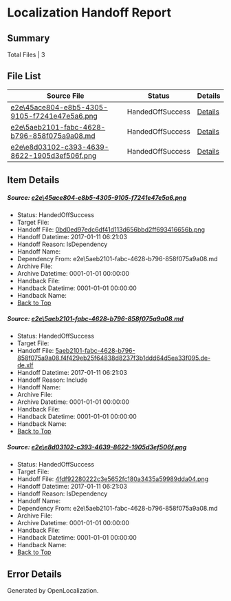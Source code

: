 # <a name='report-top'></a> Localization Handoff Report

## Summary
 Total Files | 3

## File List
 Source File | Status | Details 
 ----------- | ------ | ------- 
 [e2e\45ace804-e8b5-4305-9105-f7241e47e5a6.png](https://github.com/OpenLocalizationTestOrg/ol-test0/blob/b82a0eda3fe6e9e3bf2d26c7e115156ce4cb358b/e2e/45ace804-e8b5-4305-9105-f7241e47e5a6.png) | HandedOffSuccess | [Details](#0bd0ed97edc6df41d113d656bbd2ff693416656b2)
 [e2e\5aeb2101-fabc-4628-b796-858f075a9a08.md](https://github.com/OpenLocalizationTestOrg/ol-test0/blob/b82a0eda3fe6e9e3bf2d26c7e115156ce4cb358b/e2e/5aeb2101-fabc-4628-b796-858f075a9a08.md) | HandedOffSuccess | [Details](#c41c721bc7e78a73be32600ddaf98a56095657f43)
 [e2e\e8d03102-c393-4639-8622-1905d3ef506f.png](https://github.com/OpenLocalizationTestOrg/ol-test0/blob/b82a0eda3fe6e9e3bf2d26c7e115156ce4cb358b/e2e/e8d03102-c393-4639-8622-1905d3ef506f.png) | HandedOffSuccess | [Details](#4fdf92280222c3e5652fc180a3435a59989dda046)

## Item Details
##### <a name='0bd0ed97edc6df41d113d656bbd2ff693416656b2'></a> Source: [e2e\45ace804-e8b5-4305-9105-f7241e47e5a6.png](https://github.com/OpenLocalizationTestOrg/ol-test0/blob/b82a0eda3fe6e9e3bf2d26c7e115156ce4cb358b/e2e/45ace804-e8b5-4305-9105-f7241e47e5a6.png)
* Status: HandedOffSuccess
* Target File: 
* Handoff File: [0bd0ed97edc6df41d113d656bbd2ff693416656b.png](https://github.com/OpenLocalizationTestOrg/ol-test0-handoff/blob/2bc65df246132d5f43b7c0bcf20c954135125b01/ol-handoff/OpenLocalizationTestOrg/ol-test0-dede/shujia/ht/0bd0ed97edc6df41d113d656bbd2ff693416656b.png)
* Handoff Datetime: 2017-01-11 06:21:03
* Handoff Reason: IsDependency
* Handoff Name: 
* Dependency From: e2e\5aeb2101-fabc-4628-b796-858f075a9a08.md
* Archive File: 
* Archive Datetime: 0001-01-01 00:00:00
* Handback File: 
* Handback Datetime: 0001-01-01 00:00:00
* Handback Name: 
* [Back to Top](#report-top)

##### <a name='c41c721bc7e78a73be32600ddaf98a56095657f43'></a> Source: [e2e\5aeb2101-fabc-4628-b796-858f075a9a08.md](https://github.com/OpenLocalizationTestOrg/ol-test0/blob/b82a0eda3fe6e9e3bf2d26c7e115156ce4cb358b/e2e/5aeb2101-fabc-4628-b796-858f075a9a08.md)
* Status: HandedOffSuccess
* Target File: 
* Handoff File: [5aeb2101-fabc-4628-b796-858f075a9a08.f4f429eb25f64838d8237f3b1ddd64d5ea33f095.de-de.xlf](https://github.com/OpenLocalizationTestOrg/ol-test0-handoff/blob/2bc65df246132d5f43b7c0bcf20c954135125b01/ol-handoff/OpenLocalizationTestOrg/ol-test0-dede/shujia/ht/5aeb2101-fabc-4628-b796-858f075a9a08.f4f429eb25f64838d8237f3b1ddd64d5ea33f095.de-de.xlf)
* Handoff Datetime: 2017-01-11 06:21:03
* Handoff Reason: Include
* Handoff Name: 
* Archive File: 
* Archive Datetime: 0001-01-01 00:00:00
* Handback File: 
* Handback Datetime: 0001-01-01 00:00:00
* Handback Name: 
* [Back to Top](#report-top)

##### <a name='4fdf92280222c3e5652fc180a3435a59989dda046'></a> Source: [e2e\e8d03102-c393-4639-8622-1905d3ef506f.png](https://github.com/OpenLocalizationTestOrg/ol-test0/blob/b82a0eda3fe6e9e3bf2d26c7e115156ce4cb358b/e2e/e8d03102-c393-4639-8622-1905d3ef506f.png)
* Status: HandedOffSuccess
* Target File: 
* Handoff File: [4fdf92280222c3e5652fc180a3435a59989dda04.png](https://github.com/OpenLocalizationTestOrg/ol-test0-handoff/blob/2bc65df246132d5f43b7c0bcf20c954135125b01/ol-handoff/OpenLocalizationTestOrg/ol-test0-dede/shujia/ht/4fdf92280222c3e5652fc180a3435a59989dda04.png)
* Handoff Datetime: 2017-01-11 06:21:03
* Handoff Reason: IsDependency
* Handoff Name: 
* Dependency From: e2e\5aeb2101-fabc-4628-b796-858f075a9a08.md
* Archive File: 
* Archive Datetime: 0001-01-01 00:00:00
* Handback File: 
* Handback Datetime: 0001-01-01 00:00:00
* Handback Name: 
* [Back to Top](#report-top)


## Error Details

Generated by OpenLocalization.
